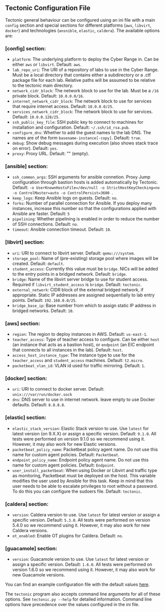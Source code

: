 ## Tectonic Configuration File
Tectonic general behaviour can be configured using an ini file with a
main `config` section and special sections for different platforms
(`aws`, `libvirt`, `docker`) and technologies (`ansnible`, `elastic`,
`caldera`). The available options are:

### [config] section:
* `platform`: The underlying platform to deploy the Cyber Range in.
  Can be either `aws` or `libvirt`. Default: `aws`.
* `lab_repo_uri`: The URI of a repository of labs to use in the Cyber
  Range. Must be a local directory that contains either a subdirectory
  or a .ctf package file for each lab. Relative paths will be assumed
  to be relative to the tectonic main directory.
* `network_cidr_block`: The network block to use for the lab. Must be
  a `/16` private block. Default: `10.0.0.0/16`.
* `internet_network_cidr_block`: The network block to use for services that require internet access. Default: `10.0.0.0/25`.
* `services_network_cidr_block`: The network block to use for services. Default: `10.0.0.128/25`.
* `ssh_public_key_file`: SSH public key to connect to machines for
  installation and configuration. Default: `~/.ssh/id_rsa.pub`.
* `configure_dns`: Whether to add the guest names to the lab DNS. The
  names are of the form `basename-instance[-copy]`. Default: `true`.
* `debug`: Show debug messages during execution (also shows stack
  trace on error). Default: `yes`.
* `proxy`: Proxy URL. Default: "" (empty).

### [ansible] section:
* `ssh_common_args`: SSH arguments for ansible connetion. Proxy Jump
  configuration through bastion hosts is added automatically by
  Tectonic. Default: `-o UserKnownHostsFile=/dev/null -o
  StrictHostKeyChecking=no -o ControlMaster=auto -o
  ControlPersist=3600 `.
* `keep_logs`: Keep Ansible logs on guests. Default: `no`.
* `forks`: Number of parallel connection for Ansible. If you deploy
  many instances, increase this number so that the configurations
  applied with Ansible are faster. Default: `5`
* `pipelining`: Whether pipelining is enabled in order to reduce the
  number of SSH connections. Default: `no`.
* `timeout`: Ansible connection timeout. Default: `10`.

### [libvirt] section:
* `uri`: URI to connect to libvirt server. Default:
  `qemu:///system`.
* `storage_pool`: Name of (pre-existing) storage pool where images
  will be created. Default: `default`.
* `student_access`: Currently this value must be `bridge`. NICs will
  be added to the entry points in a bridged network. Default:
  `bridge`.
* `bridge`: Name of the libvirt server bridge to use for student
  access. Required if `libvirt_student_access` is `bridge`. Default:
  `tectonic`.
* `external_network`: CIDR block of the external bridged network, if
  appropriate. Static IP addresses are assigned sequentially to lab
  entry points. Default: `192.168.0.0/25`.
* `bridge_base_ip`: Base number from which to assign static IP address
  in bridged networks. Default: `10`.

### [aws] section:
* `region`: The region to deploy instances in AWS. Default:
  `us-east-1`.
* `teacher_access`: Type of teacher access to configure. Can be either
  `host` (an instance that acts as a bastion host), or `endpoint` (an
  EIC endpoint that connects to all instances in the lab). Default:
  `host`.
* `access_host_instance_type`: The instance type to use for the
  `teacher_access` and `student_access` machines. Default: `t2.micro`.
* `packetbeat_vlan_id`: VLAN id used for traffic mirroring. Default:
  `1`.

### [docker] section:
* `uri`: URI to connect to docker server. Default: `unix:///var/run/docker.sock`
* `dns`: DNS server to use in internet network. leave empty to use Docker defaults. Default: `8.8.8.8`.

### [elastic] section:
* `elastic_stack_version`: Elastic Stack version to use. Use `latest`
  for latest version (on 9.X.X) or assign a specific version. Default:
  `9.1.0`. All tests were performed on version 9.1.0 so we recommend
  using it. However, it may also work for new Elastic versions.
* `packetbeat_policy_name`: Packetbeat policy agent name. Do not use
  this name for custom agent policies. Default: `Packetbeat`.
* `endpoint_policy_name`: Endpoint policy agent name. Do not use this
  name for custom agent policies. Default: `Endpoint`.
* `user_install_packetbeat`: When using Docker or Libvirt and traffic
  type as monitoring, Packetbeat must be deployed on the host. This
  variable modifies the user used by Ansible for this task. Keep in
  mind that this user needs to be able to escalate privileges to root
  without a password. To do this you can configure the sudoers file.
  Default: `tectonic`.

### [caldera] section:
* `version`: Caldera version to use. Use `latest` for latest version
  or assign a specific version. Default: `5.3.0`. All tests were
  performed on version 5.4.0 so we recommend using it. However, it may
  also work for new Caldera versions.
* `ot_enabled`: Enable OT plugins for Caldera. Default: `no`.

### [guacamole] section:
* `version`: Guacamole version to use. Use `latest` for latest version
  or assign a specific version. Default: `1.6.0`. All tests were
  performed on version 1.6.0 so we recommend using it. However, it may
  also work for new Guacamole versions.


You can find an example configuration file with the default values
[here](./tectonic/tectonic.ini).

The `tectonic` program also accepts command line arguments for all
of these options. See `tectonic.py --help` for detailed information.
Command line options have precedence over the values configured in the
ini file.

